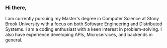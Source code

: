 ### Hi there,
  I am currently pursuing my Master's degree in Computer Science at Stony Brook University with a focus on both Software Engineering and Distributed Systems.
  I am a coding enthusiast with a keen interest in problem-solving. I also have experience developing APIs, Microservices, and backends in general.

<!--
**Dhavall07/Dhavall07** is a ✨ _special_ ✨ repository because its `README.md` (this file) appears on your GitHub profile.

Here are some ideas to get you started:

- 🔭 I’m currently working on ...
- 🌱 I’m currently learning ...
- 👯 I’m looking to collaborate on ...
- 🤔 I’m looking for help with ...
- 💬 Ask me about ...
- 📫 How to reach me: ...
- 😄 Pronouns: ...
- ⚡ Fun fact: ...
-->
